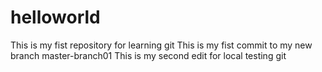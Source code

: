 # helloworld
This is my fist repository for learning git
This is my fist commit to my new branch master-branch01
This is my second edit for local testing git
